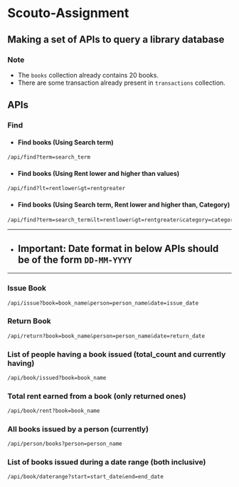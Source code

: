 # Scouto-Assignment
Making a set of APIs to query a library database
---

### Note
* The `books` collection already contains 20 books.
* There are some transaction already present in `transactions` collection.


## APIs


### Find
* #### Find books (Using Search term)
```css
/api/find?term=search_term
```
* #### Find books (Using Rent lower and higher than values)
```css
/api/find?lt=rentlower&gt=rentgreater
```
* #### Find books (Using Search term, Rent lower and higher than, Category)
```css
/api/find?term=search_term&lt=rentlower&gt=rentgreater&category=category
```
---
* ## Important: Date format in below APIs should be of the form `DD-MM-YYYY`
---
### Issue Book
```css
/api/issue?book=book_name&person=person_name&date=issue_date
```

### Return Book
```css
/api/return?book=book_name&person=person_name&date=return_date
```

### List of people having a book issued (total_count and currently having)
```css
/api/book/issued?book=book_name
```

### Total rent earned from a book (only returned ones)
```css
/api/book/rent?book=book_name
```

### All books issued by a person (currently)
```css
/api/person/books?person=person_name
```

### List of books issued during a date range (both inclusive)
```css
/api/book/daterange?start=start_date&end=end_date
```

